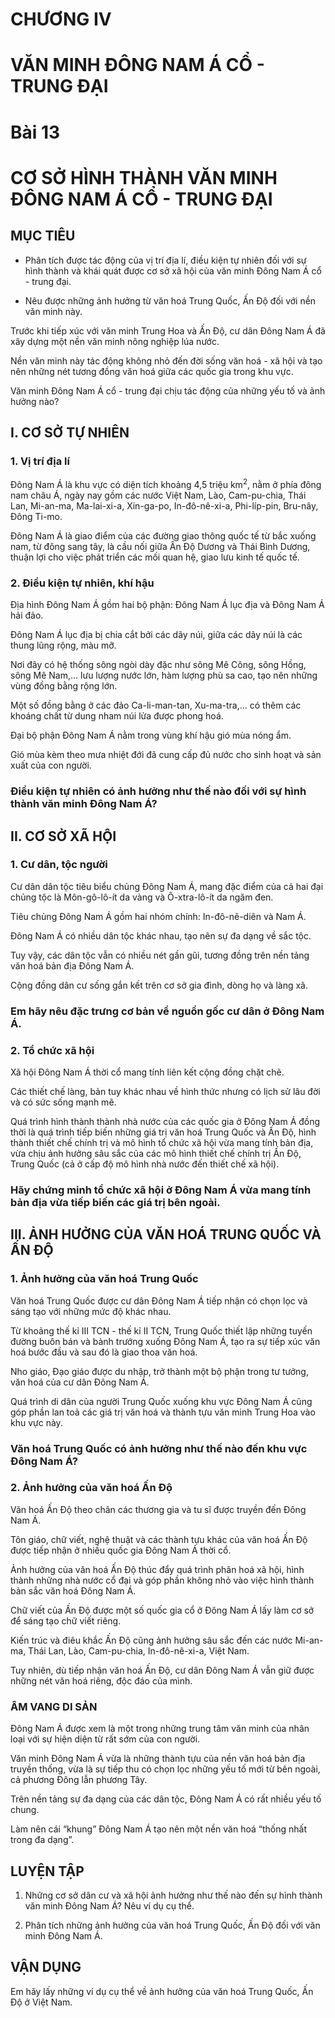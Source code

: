 # CHƯƠNG IV

# VĂN MINH ĐÔNG NAM Á CỔ - TRUNG ĐẠI

# Bài 13

# CƠ SỞ HÌNH THÀNH VĂN MINH ĐÔNG NAM Á CỔ - TRUNG ĐẠI

## MỤC TIÊU

- Phân tích được tác động của vị trí địa lí, điều kiện tự nhiên đối với sự hình thành và khái quát được cơ sở xã hội của văn minh Đông Nam Á cổ - trung đại.

- Nêu được những ảnh hưởng từ văn hoá Trung Quốc, Ấn Độ đối với nền văn minh này.

Trước khi tiếp xúc với văn minh Trung Hoa và Ấn Độ, cư dân Đông Nam Á đã xây dựng một nền văn minh nông nghiệp lúa nước.

Nền văn minh này tác động không nhỏ đến đời sống văn hoá - xã hội và tạo nên những nét tương đồng văn hoá giữa các quốc gia trong khu vực.

Văn minh Đông Nam Á cổ - trung đại chịu tác động của những yếu tố và ảnh hưởng nào?

## I. CƠ SỞ TỰ NHIÊN

### 1. Vị trí địa lí

Đông Nam Á là khu vực có diện tích khoảng 4,5 triệu km$^2$, nằm ở phía đông nam châu Á, ngày nay gồm các nước Việt Nam, Lào, Cam-pu-chia, Thái Lan, Mi-an-ma, Ma-lai-xi-a, Xin-ga-po, In-đô-nê-xi-a, Phi-líp-pin, Bru-nây, Đông Ti-mo.

Đông Nam Á là giao điểm của các đường giao thông quốc tế từ bắc xuống nam, từ đông sang tây, là cầu nối giữa Ấn Độ Dương và Thái Bình Dương, thuận lợi cho việc phát triển các mối quan hệ, giao lưu kinh tế quốc tế.

### 2. Điều kiện tự nhiên, khí hậu

Địa hình Đông Nam Á gồm hai bộ phận: Đông Nam Á lục địa và Đông Nam Á hải đảo.

Đông Nam Á lục địa bị chia cắt bởi các dãy núi, giữa các dãy núi là các thung lũng rộng, màu mỡ.

Nơi đây có hệ thống sông ngòi dày đặc như sông Mê Công, sông Hồng, sông Mê Nam,... lưu lượng nước lớn, hàm lượng phù sa cao, tạo nên những vùng đồng bằng rộng lớn.

Một số đồng bằng ở các đảo Ca-li-man-tan, Xu-ma-tra,... có thêm các khoáng chất từ dung nham núi lửa được phong hoá.

Đại bộ phận Đông Nam Á nằm trong vùng khí hậu gió mùa nóng ẩm.

Gió mùa kèm theo mưa nhiệt đới đã cung cấp đủ nước cho sinh hoạt và sản xuất của con người.

### Điều kiện tự nhiên có ảnh hưởng như thế nào đối với sự hình thành văn minh Đông Nam Á?

## II. CƠ SỞ XÃ HỘI

### 1. Cư dân, tộc người

Cư dân dân tộc tiêu biểu chủng Đông Nam Á, mang đặc điểm của cả hai đại chủng tộc là Môn-gô-lô-ít da vàng và Ô-xtra-lô-ít da ngăm đen.

Tiêu chủng Đông Nam Á gồm hai nhóm chính: In-đô-nê-diên và Nam Á.

Đông Nam Á có nhiều dân tộc khác nhau, tạo nên sự đa dạng về sắc tộc.

Tuy vậy, các dân tộc vẫn có nhiều nét gần gũi, tương đồng trên nền tảng văn hoá bản địa Đông Nam Á.

Cộng đồng dân cư sống gắn kết trên cơ sở gia đình, dòng họ và làng xã.

### Em hãy nêu đặc trưng cơ bản về nguồn gốc cư dân ở Đông Nam Á.

### 2. Tổ chức xã hội

Xã hội Đông Nam Á thời cổ mang tính liên kết cộng đồng chặt chẽ.

Các thiết chế làng, bản tuy khác nhau về hình thức nhưng có lịch sử lâu đời và có sức sống mạnh mẽ.

Quá trình hình thành thành nhà nước của các quốc gia ở Đông Nam Á đồng thời là quá trình tiếp biến những giá trị văn hoá Trung Quốc và Ấn Độ, hình thành thiết chế chính trị và mô hình tổ chức xã hội vừa mang tính bản địa, vừa chịu ảnh hưởng sâu sắc của các mô hình thiết chế chính trị Ấn Độ, Trung Quốc (cả ở cấp độ mô hình nhà nước đến thiết chế xã hội).

### Hãy chứng minh tổ chức xã hội ở Đông Nam Á vừa mang tính bản địa vừa tiếp biến các giá trị bên ngoài.

## III. ẢNH HƯỞNG CỦA VĂN HOÁ TRUNG QUỐC VÀ ẤN ĐỘ

### 1. Ảnh hưởng của văn hoá Trung Quốc

Văn hoá Trung Quốc được cư dân Đông Nam Á tiếp nhận có chọn lọc và sáng tạo với những mức độ khác nhau.

Từ khoảng thế kỉ III TCN - thế kỉ II TCN, Trung Quốc thiết lập những tuyến đường buôn bán và bành trướng xuống Đông Nam Á, tạo ra sự tiếp xúc văn hoá bước đầu và sau đó là giao thoa văn hoá.

Nho giáo, Đạo giáo được du nhập, trở thành một bộ phận trong tư tưởng, văn hoá của cư dân Đông Nam Á.

Quá trình di dân của người Trung Quốc xuống khu vực Đông Nam Á cũng góp phần lan toả các giá trị văn hoá và thành tựu văn minh Trung Hoa vào khu vực này.

### Văn hoá Trung Quốc có ảnh hưởng như thế nào đến khu vực Đông Nam Á?

### 2. Ảnh hưởng của văn hoá Ấn Độ

Văn hoá Ấn Độ theo chân các thương gia và tu sĩ được truyền đến Đông Nam Á.

Tôn giáo, chữ viết, nghệ thuật và các thành tựu khác của văn hoá Ấn Độ được tiếp nhận ở nhiều quốc gia Đông Nam Á thời cổ.

Ảnh hưởng của văn hoá Ấn Độ thúc đẩy quá trình phân hoá xã hội, hình thành những nhà nước cổ đại và góp phần không nhỏ vào việc hình thành bản sắc văn hoá Đông Nam Á.

Chữ viết của Ấn Độ được một số quốc gia cổ ở Đông Nam Á lấy làm cơ sở để sáng tạo chữ viết riêng.

Kiến trúc và điêu khắc Ấn Độ cũng ảnh hưởng sâu sắc đến các nước Mi-an-ma, Thái Lan, Lào, Cam-pu-chia, In-đô-nê-xi-a, Việt Nam.

Tuy nhiên, dù tiếp nhận văn hoá Ấn Độ, cư dân Đông Nam Á vẫn giữ được những nét văn hoá riêng, độc đáo của mình.

### ÂM VANG DI SẢN

Đông Nam Á được xem là một trong những trung tâm văn minh của nhân loại với sự hiện diện từ rất sớm của con người.

Văn minh Đông Nam Á vừa là những thành tựu của nền văn hoá bản địa truyền thống, vừa là sự tiếp thu có chọn lọc những yếu tố mới từ bên ngoài, cả phương Đông lẫn phương Tây.

Trên nền tảng sự đa dạng của các dân tộc, Đông Nam Á có rất nhiều yếu tố chung.

Làm nên cái “khung” Đông Nam Á tạo nên một nền văn hoá “thống nhất trong đa dạng”.

## LUYỆN TẬP
1. Những cơ sở dân cư và xã hội ảnh hưởng như thế nào đến sự hình thành văn minh Đông Nam Á? Nêu ví dụ cụ thể.

2. Phân tích những ảnh hưởng của văn hoá Trung Quốc, Ấn Độ đối với văn minh Đông Nam Á.

## VẬN DỤNG
Em hãy lấy những ví dụ cụ thể về ảnh hưởng của văn hoá Trung Quốc, Ấn Độ ở Việt Nam.
